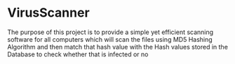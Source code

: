 # VirusScanner
The purpose of this project is to provide a simple yet efficient scanning software for all computers which will scan the files using MD5 Hashing Algorithm and then match that hash value with the Hash values stored in the Database to check whether that is infected or no
